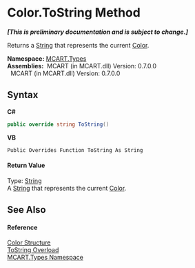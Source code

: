 # Color.ToString Method 
 _**\[This is preliminary documentation and is subject to change.\]**_

Returns a <a href="http://msdn2.microsoft.com/es-es/library/s1wwdcbf" target="_blank">String</a> that represents the current <a href="b2f59482-b5b7-a7aa-b3e0-1a7c0ef43382">Color</a>.

**Namespace:**&nbsp;<a href="c5168ca1-3831-8d0b-91b8-6ec8e54f9c51">MCART.Types</a><br />**Assemblies:**&nbsp;&nbsp;MCART (in MCART.dll) Version: 0.7.0.0<br />&nbsp;&nbsp;MCART (in MCART.dll) Version: 0.7.0.0<br />

## Syntax

**C#**<br />
``` C#
public override string ToString()
```

**VB**<br />
``` VB
Public Overrides Function ToString As String
```


#### Return Value
Type: <a href="http://msdn2.microsoft.com/es-es/library/s1wwdcbf" target="_blank">String</a><br />A <a href="http://msdn2.microsoft.com/es-es/library/s1wwdcbf" target="_blank">String</a> that represents the current <a href="b2f59482-b5b7-a7aa-b3e0-1a7c0ef43382">Color</a>.

## See Also


#### Reference
<a href="b2f59482-b5b7-a7aa-b3e0-1a7c0ef43382">Color Structure</a><br /><a href="91825edf-a482-154c-7f9f-c53907ca5cb1">ToString Overload</a><br /><a href="c5168ca1-3831-8d0b-91b8-6ec8e54f9c51">MCART.Types Namespace</a><br />